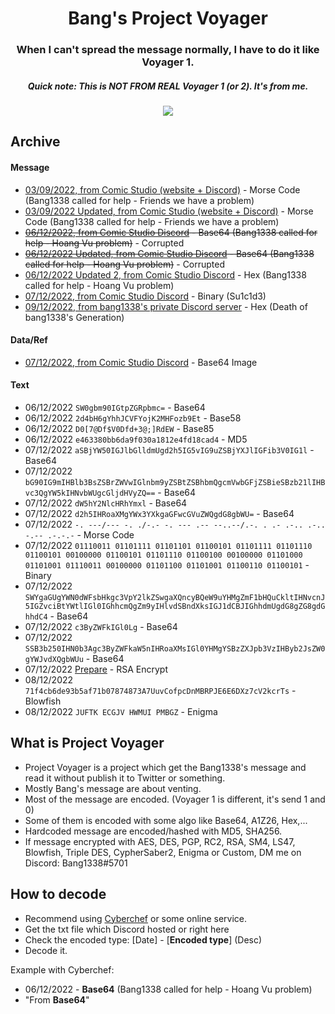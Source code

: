 <h1 align="center">
Bang's Project Voyager
</h1>

<h3 align="center">
When I can't spread the message normally, I have to do it like Voyager 1.
</h3>

<h5 align="center">
Quick note: This is NOT FROM REAL Voyager 1 (or 2). It's from me.
</h5>

<p align="center"> 
  <kbd>
<img src="https://user-images.githubusercontent.com/75790567/205827280-25d25251-0cc7-4383-8da0-60b809904252.png">
  </kbd>
</p>

## Archive
#### Message
- [03/09/2022, from Comic Studio (website + Discord)](https://cdn.discordapp.com/attachments/954077931360124939/1015551833864937502/message.txt) - Morse Code (Bang1338 called for help - Friends we have a problem)
- [03/09/2022 Updated, from Comic Studio (website + Discord)](https://cdn.discordapp.com/attachments/779629784509579288/1015599860134719590/message.txt) - Morse Code (Bang1338 called for help - Friends we have a problem)
- ~~[06/12/2022, from Comic Studio Discord](https://cdn.discordapp.com/attachments/945841557226020888/1049557984847609888/bangs.voyager_base64.txt) - Base64 (Bang1338 called for help - Hoang Vu problem)~~ - Corrupted
- ~~[06/12/2022 Updated, from Comic Studio Discord](https://cdn.discordapp.com/attachments/945841557226020888/1049614641573150730/bangs.voyager_base64.txt) - Base64 (Bang1338 called for help - Hoang Vu problem)~~ - Corrupted
- [06/12/2022 Updated 2, from Comic Studio Discord](https://cdn.discordapp.com/attachments/954077931360124939/1049616536714887209/bangs.voyager_hex.txt) - Hex (Bang1338 called for help - Hoang Vu problem)
- [07/12/2022, from Comic Studio Discord](https://cdn.discordapp.com/attachments/1031628450928267397/1050062707468021830/bangs.voyager_binary.txt) - Binary (Su1c1d3)
- [09/12/2022, from bang1338's private Discord server](https://cdn.discordapp.com/attachments/779629784509579288/1050401650654855259/bangs.voyager_hex.txt) - Hex (Death of bang1338's Generation)

#### Data/Ref
- [07/12/2022, from Comic Studio Discord](https://cdn.discordapp.com/attachments/1031628450928267397/1050064416244244601/bangs.voyager_base64.txt) - Base64 Image

#### Text
- 06/12/2022 `SW0gbm90IGtpZGRpbmc=` - Base64
- 06/12/2022 `2d4bH6gYhhJCVFYojK2MHFozb9Et` - Base58
- 06/12/2022 `D0[7@Df$V0Dfd+3@;]RdEW` - Base85
- 06/12/2022 `e463380bb6da9f030a1812e4fd18cad4` - MD5
- 07/12/2022 `aSBjYW50IGJlbGlldmUgd2h5IG5vIG9uZSBjYXJlIGFib3V0IG1l` - Base64
- 07/12/2022 `bG90IG9mIHBlb3BsZSBrZWVwIGlnbm9yZSBtZSBhbmQgcmVwbGFjZSBieSBzb21lIHBvc3QgYW5kIHNvbWUgcGljdHVyZQ==` - Base64
- 07/12/2022 `dW5hY2NlcHRhYmxl` - Base64
- 07/12/2022 `d2h5IHRoaXMgYWx3YXkgaGFwcGVuZWQgdG8gbWU=` - Base64
- 07/12/2022 `-. ---/--- -. ./-.- -. --- .-- --..--/.-. . .- .-.. .-.. -.-- .-.-.-` - Morse Code
- 07/12/2022 `01110011 01101111 01101101 01100101 01101111 01101110 01100101 00100000 01100101 01101110 01100100 00100000 01101000 01101001 01110011 00100000 01101100 01101001 01100110 01100101` - Binary
- 07/12/2022 `SWYgaGUgYWN0dWFsbHkgc3VpY2lkZSwgaXQncyBQeW9uYHMgZmF1bHQuCkltIHNvcnJ5IGZvciBtYWtlIGl0IGhhcmQgZm9yIHlvdSBndXksIGJ1dCBJIGhhdmUgdG8gZG8gdGhhdC4` - Base64
- 07/12/2022 `c3ByZWFkIGl0Lg` - Base64
- 07/12/2022 `SSB3b250IHN0b3Agc3ByZWFkaW5nIHRoaXMsIGl0YHMgYSBzZXJpb3VzIHByb2JsZW0gYWJvdXQgbWUu` - Base64
- 07/12/2022 [Prepare](https://cdn.discordapp.com/attachments/954077931360124939/1050070394834530496/message.txt) - RSA Encrypt
- 08/12/2022 `71f4cb6de93b5af71b07874873A7UuvCofpcDnMBRPJE6E6DXz7cV2kcrTs` - Blowfish
- 08/12/2022 `JUFTK ECGJV HWMUI PMBGZ` - Enigma

## What is Project Voyager
- Project Voyager is a project which get the Bang1338's message and read it without publish it to Twitter or something. 
- Mostly Bang's message are about venting.
- Most of the message are encoded. (Voyager 1 is different, it's send 1 and 0)
- Some of them is encoded with some algo like Base64, A1Z26, Hex,...
- Hardcoded message are encoded/hashed with MD5, SHA256.
- If message encrypted with AES, DES, PGP, RC2, RSA, SM4, LS47, Blowfish, Triple DES, CypherSaber2, Enigma or Custom, DM me on Discord: Bang1338#5701

## How to decode
- Recommend using [Cyberchef](https://gchq.github.io/CyberChef/) or some online service.
- Get the txt file which Discord hosted or right here
- Check the encoded type: [Date] - [**Encoded type**] (Desc)
- Decode it.

Example with Cyberchef:
- 06/12/2022 - **Base64** (Bang1338 called for help - Hoang Vu problem)
- "From **Base64**"
